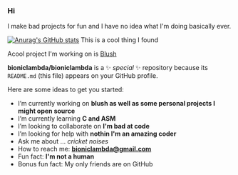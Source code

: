 ### Hi

I make bad projects for fun and I have no idea what I'm doing basically ever.


[![Anurag's GitHub stats](https://github-readme-stats.vercel.app/api?username=bioniclambda)](https://github.com/anuraghazra/github-readme-stats)
This is a cool thing I found

Acool project I'm working on is [Blush](https://github.com/bioniclambda/blush)


**bioniclambda/bioniclambda** is a ✨ _special_ ✨ repository because its `README.md` (this file) appears on your GitHub profile.

Here are some ideas to get you started:

- I’m currently working on **blush as well as some personal projects I might open source**
- I’m currently learning **C and ASM**
- I’m looking to collaborate on **I'm bad at code**
- I’m looking for help with **nothin I'm an amazing coder**
- Ask me about ... *cricket noises*
- How to reach me: **bioniclambda@gmail.com**
- Fun fact: **I'm not a human**
- Bonus fun fact: My only friends are on GitHub
